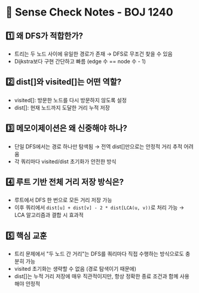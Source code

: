 # 📌 Sense Check Notes - BOJ 1240

## 1️⃣ 왜 DFS가 적합한가?

- 트리는 두 노드 사이에 유일한 경로가 존재 → DFS로 무조건 찾을 수 있음
- Dijkstra보다 구현 간단하고 빠름 (edge 수 == node 수 - 1)

## 2️⃣ dist[]와 visited[]는 어떤 역할?

- visited[]: 방문한 노드를 다시 방문하지 않도록 설정
- dist[]: 현재 노드까지 도달한 거리 누적 저장

## 3️⃣ 메모이제이션은 왜 신중해야 하나?

- 단일 DFS에서는 경로 하나만 탐색됨 → 전역 dist[]만으로는 안정적 거리 추적 어려움
- 각 쿼리마다 visited/dist 초기화가 안전한 방식

## 4️⃣ 루트 기반 전체 거리 저장 방식은?

- 루트에서 DFS 한 번으로 모든 거리 저장 가능
- 이후 쿼리에서 `dist[u] + dist[v] - 2 * dist[LCA(u, v))`로 처리 가능 → LCA 알고리즘과 결합 시 효과적

## 5️⃣ 핵심 교훈

- 트리 문제에서 "두 노드 간 거리"는 DFS를 쿼리마다 직접 수행하는 방식으로도 충분히 가능
- visited 초기화는 생략할 수 없음 (경로 탐색이기 때문에)
- dist[]는 누적 거리 저장에 매우 직관적이지만, 항상 정확한 종료 조건과 함께 사용해야 안정적
